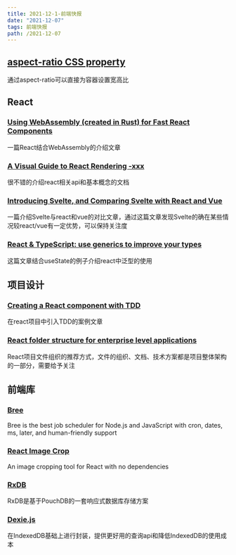 ```yaml
---
title: 2021-12-1-前端快报
date: "2021-12-07"  
tags: 前端快报
path: /2021-12-07
---
```




## [aspect-ratio CSS property](https://web.dev/aspect-ratio/)
通过aspect-ratio可以直接为容器设置宽高比  
## React  
### [Using WebAssembly (created in Rust) for Fast React Components](https://www.joshfinnie.com/blog/using-webassembly-created-in-rust-for-fast-react-components/)
一篇React结合WebAssembly的介绍文章  
### [A Visual Guide to React Rendering -xxx](https://alexsidorenko.com/)  
很不错的介绍react相关api和基本概念的文档  
### [Introducing Svelte, and Comparing Svelte with React and Vue](https://joshcollinsworth.com/blog/introducing-svelte-comparing-with-react-vue)
一篇介绍Svelte与react和vue的对比文章，通过这篇文章发现Svelte的确在某些情况较react/vue有一定优势，可以保持关注度

### [React & TypeScript: use generics to improve your types](https://devtrium.com/posts/react-typescript-using-generics-in-react)
这篇文章结合useState的例子介绍react中泛型的使用

## 项目设计  
### [Creating a React component with TDD](https://dev.to/mbarzeev/creating-a-react-component-with-tdd-2jn8)
在react项目中引入TDD的案例文章

### [React folder structure for enterprise level applications](https://engineering.udacity.com/react-folder-structure-for-enterprise-level-applications-f8384eff162b)
React项目文件组织的推荐方式，文件的组织、文档、技术方案都是项目整体架构的一部分，需要给予关注

## 前端库
### [Bree](https://github.com/breejs/bree)
Bree is the best job scheduler for Node.js and JavaScript with cron, dates, ms, later, and human-friendly support

### [React Image Crop](https://github.com/DominicTobias/react-image-crop)
An image cropping tool for React with no dependencies

### [RxDB](https://github.com/pubkey/rxdb)  
RxDB是基于PouchDB的一套响应式数据库存储方案

### [Dexie.js](https://github.com/dexie/Dexie.js)  
在IndexedDB基础上进行封装，提供更好用的查询api和降低IndexedDB的使用成本